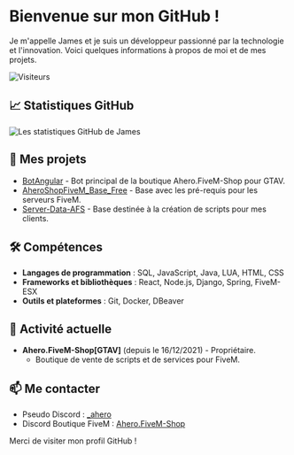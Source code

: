 # Bienvenue sur mon GitHub !

Je m'appelle James et je suis un développeur passionné par la technologie et l'innovation. Voici quelques informations à propos de moi et de mes projets.

![Visiteurs](https://img.shields.io/badge/dynamic/json?color=informational&label=Visiteurs&query=value&url=https://api.countapi.xyz/hit/James-TREMA/visits)

## 📈 Statistiques GitHub
![Les statistiques GitHub de James](https://github-readme-stats.vercel.app/api?username=James-TREMA&show_icons=true&theme=white)

## 🌱 Mes projets
- [BotAngular](https://github.com/James-TREMA/BotAngular) - Bot principal de la boutique Ahero.FiveM-Shop pour GTAV.
- [AheroShopFiveM_Base_Free](https://github.com/James-TREMA/AheroShopFiveM_Base_Free) - Base avec les pré-requis pour les serveurs FiveM.
- [Server-Data-AFS](https://github.com/James-TREMA/server-data) - Base destinée à la création de scripts pour mes clients.

## 🛠 Compétences
- **Langages de programmation** : SQL, JavaScript, Java, LUA, HTML, CSS
- **Frameworks et bibliothèques** : React, Node.js, Django, Spring, FiveM-ESX
- **Outils et plateformes** : Git, Docker, DBeaver

## 💼 Activité actuelle
- **Ahero.FiveM-Shop[GTAV]** (depuis le 16/12/2021) - Propriétaire.
  - Boutique de vente de scripts et de services pour FiveM.

## 📫 Me contacter
- Pseudo Discord : [_ahero](_ahero)
- Discord Boutique FiveM : [Ahero.FiveM-Shop](https://discord.gg/nvKs7x69wr)

Merci de visiter mon profil GitHub !

